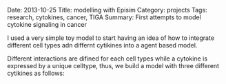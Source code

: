 Date: 2013-10-25
Title: modelling with Episim
Category: projects
Tags: research, cytokines, cancer, TIGA
Summary: First attempts to model cytokine signaling in cancer

I used a very simple toy model to start having an idea of how to integrate different cell types adn differnt cytikines into a agent based model.

Different interactions are difined for each cell types while a cytokine is expressed by a unique celltype, thus, we build a model with three different cytikines as follows:

<div id="svg1" style="text-align:center"><object type="image/svg+xml" data="/static/images/tiga/toy-model/patterns1.svg" width="400px" height="400px"></object></div>


